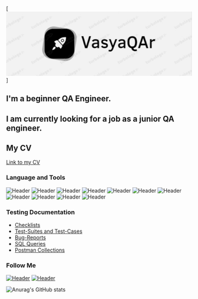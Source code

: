 [![Header](https://github.com/Vasyanel69/Vasyanel69/blob/main/assets/logo.jpg)]
## I'm a beginner QA Engineer. 
## I am currently looking for a job as a junior QA engineer. 
## My CV
[Link to my CV]()

### Language and Tools
![Header](https://img.shields.io/badge/Jira-090909?style=for-the-badge&logo=jira&logoColor=136be1)
![Header](https://img.shields.io/badge/Postman-090909?style=for-the-badge&logo=postman&logoColor=f76935)
![Header](https://img.shields.io/badge/Swagger-090909?style=for-the-badge&logo=swagger&logoColor=7ede2b)
![Header](https://img.shields.io/badge/Github-090909?style=for-the-badge&logo=github&logoColor=8cc4d7)
![Header](https://img.shields.io/badge/AzureDevops-090909?style=for-the-badge&logo=azuredevops&logoColor=0074d0)
![Header](https://img.shields.io/badge/%20-Soap%20UI%20-black?style=for-the-badge&logo=soapUI)
![Header](https://img.shields.io/badge/MySQL-090909?style=for-the-badge&logo=mysql&logoColor=00618a)
![Header](https://img.shields.io/badge/DevTools-090909?style=for-the-badge&logo=googlechrome&logoColor=2674f2)
![Header](https://img.shields.io/badge/TestRail-090909?style=for-the-badge&logo=&logoColor=71b556)
![Header](https://img.shields.io/badge/Fiddler-090909?style=for-the-badge&logo=fiddler&logoColor=8cc4d7)
![Header](https://img.shields.io/badge/CharlesProxy-090909?style=for-the-badge&logo=charlesproxy&logoColor=8cc4d7)

### Testing Documentation

- [Checklists](https://github.com/Vasyanel69/Checklists.git)
- [Test-Suites and Test-Cases](https://github.com/Vasyanel69/Test-Suites-and-Test-Cases.git)
- [Bug-Reports](https://github.com/Vasyanel69/Bug-Reports.git)
- [SQL Queries](https://github.com/Vasyanel69/SQL-Queries.git)
- [Postman Collections](https://github.com/Vasyanel69/Postman-Collections.git)

### Follow Me
[![Header](https://img.shields.io/badge/Instagram-090909?style=for-the-badge&logo=instagram&logoColor=9939a3)](https://www.instagram.com/vasya_rybchikov/)
[![Header](https://img.shields.io/badge/Telegram-090909?style=for-the-badge&logo=telegram&logoColor=31a5db)](https://t.me/VasyaQAr)


![Anurag's GitHub stats](https://github-readme-stats.vercel.app/api?username=Vasyanel69&show_icons=true&theme=radical)